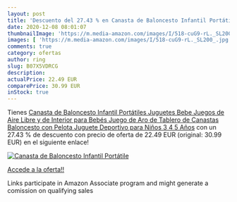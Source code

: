 ```yaml
---
layout: post
title: 'Descuento del 27.43 % en Canasta de Baloncesto Infantil Portátile'
date: 2020-12-08 08:01:07
thumbnailImage: 'https://m.media-amazon.com/images/I/518-cuG9-rL._SL200_.jpg'
images: [ 'https://m.media-amazon.com/images/I/518-cuG9-rL._SL200_.jpg' ]
comments: true
category: ofertas
author: ring
slug: B07X5VDRCG
description:
actualPrice: 22.49 EUR
comparePrice: 30.99 EUR
inStock: true
---
```


Tienes [Canasta de Baloncesto Infantil Portátiles Juguetes Bebe Juegos de Aire Libre y de Interior para Bebés Juego de Aro de Tablero de Canastas Baloncesto con Pelota Juguete Deportivo para Niños 3 4 5 Años](https://www.amazon.es/dp/B07X5VDRCG/?tag=tolees-21) con un 27.43 % de descuento con precio de oferta de 22.49 EUR (original: 30.99 EUR) en el siguiente enlace!

[![Canasta de Baloncesto Infantil Portátile](https://m.media-amazon.com/images/I/518-cuG9-rL._SL200_.jpg)](https://www.amazon.es/dp/B07X5VDRCG/?tag=tolees-21)

[Accede a la oferta!!](https://www.amazon.es/dp/B07X5VDRCG/?tag=tolees-21)

Links participate in Amazon Associate program and might generate a comission on qualifying sales


